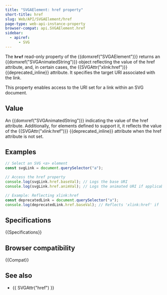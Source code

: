 ```yaml
---
title: "SVGAElement: href property"
short-title: href
slug: Web/API/SVGAElement/href
page-type: web-api-instance-property
browser-compat: api.SVGAElement.href
sidebar:
  - apiref:
      - SVG
---
```


The **`href`** read-only property of the {{domxref("SVGAElement")}} returns an {{domxref("SVGAnimatedString")}} object reflecting the value of the href attribute, and, in certain cases, the {{SVGAttr("xlink:href")}} {{deprecated_inline}} attribute. It specifies the target URI associated with the link.

This property enables access to the URI set for a link within an SVG document.

## Value

An {{domxref("SVGAnimatedString")}} indicating the value of the href attribute. Additionally, for elements defined to support it, it reflects the value of the {{SVGAttr("xlink:href")}} {{deprecated_inline}} attribute when the href attribute is not set.

## Examples

```js
// Select an SVG <a> element
const svgLink = document.querySelector("a");

// Access the href property
console.log(svgLink.href.baseVal); // Logs the base URI
console.log(svgLink.href.animVal); // Logs the animated URI if applicable

// Example: Reflecting xlink:href
const deprecatedLink = document.querySelector("a");
console.log(deprecatedLink.href.baseVal); // Reflects 'xlink:href' if 'href' is not set
```

## Specifications

{{Specifications}}

## Browser compatibility

{{Compat}}

## See also

- {{ SVGAttr("href") }}
